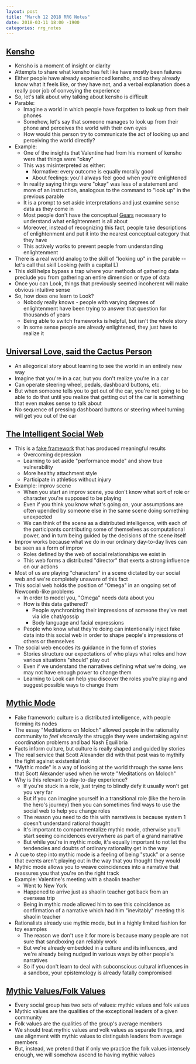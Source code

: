 ```yaml
---
layout: post
title: "March 12 2018 RRG Notes"
date: 2018-03-11 18:00 -1900
categories: rrg_notes
---
```


## [Kensho](https://www.greaterwrong.com/posts/tMhEv28KJYWsu6Wdo/kensh)
* Kensho is a moment of insight or clarity
* Attempts to share what kensho has felt like have mostly been failures
* Either people have already experienced kensho, and so they already know what it feels like, or they have not, and a verbal explanation does a really poor job of conveying the experience
* So, let's talk about why talking about kensho is difficult
* Parable:
    * Imagine a world in which people have forgotten to look up from their phones
    * Somehow, let's say that someone manages to look up from their phone and perceives the world with their own eyes
    * How would this person try to communicate the act of looking up and perceiving the world directly?
* Example:
    * One of the insights that Valentine had from his moment of kensho were that things were "okay"
    * This was misinterpreted as either:
        * Normative: every outcome is equally morally good
        * About feelings: you'll always feel good when you're enlightened
    * In reality saying things were "okay" was less of a statement and more of an instruction, analogous to the command to "look up" in the previous parable
    * It is a prompt to set aside interpretations and just examine sense data as they come in
    * Most people don't have the conceptual [Gears](http://palegreendot.net/rrg_notes/2017/11/06/rrg-reading-notes.html) necessary to understand what enlightenment is all about
    * Moreover, instead of recognizing this fact, people take descriptions of enlightenment and put it into the nearest conceptual category that they have
    * This actively works to prevent people from understanding enlightenment
* There is a real world analog to the skill of "looking up" in the parable -- let's call that skill Looking (with a capital L)
* This skill helps bypass a trap where your methods of gathering data preclude you from gathering an entire dimension or type of data
* Once you can Look, things that previously seemed incoherent will make obvious intuitive sense
* So, how does one learn to Look?
    * Nobody really knows - people with varying degrees of enlightenment have been trying to answer that question for thousands of years
    * Being able to switch frameworks is helpful, but isn't the whole story
    * In some sense people are already enlightened, they just have to realize it

## [Universal Love, said the Cactus Person](http://slatestarcodex.com/2015/04/21/universal-love-said-the-cactus-person/)
* An allegorical story about learning to see the world in an entirely new way
* Imagine that you're in a car, but you don't realize you're in a car
* Can operate steering wheel, pedals, dashboard buttons, etc.
* But when someone tells you to get out of the car, you're not going to be able to do that until you realize that getting out of the car is something that even makes sense to talk about
* No sequence of pressing dashboard buttons or steering wheel turning will get you out of the car

## [The Intelligent Social Web](https://www.greaterwrong.com/posts/AqbWna2S85pFTsHH4/the-intelligent-social-web)
* This is a [fake framework](http://palegreendot.net/rrg_notes/2017/11/06/rrg-reading-notes.html) that has produced meaningful results
    * Overcoming depression
    * Learning to set aside "performance mode" and show true vulnerability
    * More healthy attachment style
    * Participate in athletics without injury
* Example: improv scene
    * When you start an improv scene, you don't know what sort of role or character you're supposed to be playing
    * Even if you think you know what's going on, your assumptions are often upended by someone else in the same scene doing something unexpected
    * We can think of the scene as a distributed intelligence, with each of the participants contributing some of themselves as computational power, and in turn being guided by the decisions of the scene itself
* Improv works because what we do in our ordinary day-to-day lives can be seen as a form of improv
    * Roles defined by the web of social relationships we exist in
    * This web forms a distributed "director" that exerts a strong influence on our actions
* Most of us are playing "characters" in a scene dictated by our social web and we're completely unaware of this fact
* This social web holds the position of "Omega" in an ongoing set of Newcomb-like problems
    * In order to model you, "Omega" needs data about you
    * How is this data gathered?
        * People synchronizing their impressions of someone they've met via idle chat/gossip
        * Body language and facial expressions
    * People who know what they're doing can intentionally inject fake data into this social web in order to shape people's impressions of others or themselves
* The social web encodes its guidance in the form of stories
    * Stories structure our expectations of who plays what roles and how various situations "should" play out
    * Even if we understand the narratives defining what we're doing, we may not have enough power to change them
    * Learning to Look can help you discover the roles you're playing and suggest possible ways to change them

## [Mythic Mode](https://www.greaterwrong.com/posts/HnWN6v4wHQwmYQCLX/mythic-mode)
* Fake framework: culture is a distributed intelligence, with people forming its nodes
* The essay "Meditations on Moloch" allowed people in the rationality community to *feel viscerally* the struggle they were undertaking against coordination problems and bad Nash Equilibria
* Facts inform culture, but culture is really shaped and guided by stories
* The real service that Scott Alexander did with that post was to mythify the fight against existential risk
* "Mythic mode" is a way of looking at the world through the same lens that Scott Alexander used when he wrote "Meditations on Moloch"
* Why is this relevant to day-to-day experience?
    * If you're stuck in a role, just trying to blindly defy it usually won't get you very far
    * But if you can imagine yourself in a transitional role (like the hero in the hero's journey) then you can sometimes find ways to use the social web to help you change roles
    * The reason you need to do this with narratives is because system 1 doesn't understand rational thought
    * It's important to compartmentalize mythic mode, otherwise you'll start seeing coincidences everywhere as part of a grand narrative
    * But while you're in mythic mode, it's equally important to not let the tendencies and doubts of ordinary rationality get in the way
* A cue to step into mythic mode is a feeling of being "stuck" or a sense that events aren't playing out in the way that you thought they would
* Mythic mode allows you to weave coincidences into a narrative that reassures you that you're on the right track
* Example: Valentine's meeting with a shaolin teacher
    * Went to New York
    * Happened to arrive just as shaolin teacher got back from an overseas trip
    * Being in mythic mode allowed him to see this coincidence as confirmation of a narrative which had him "inevitably" meeting this shaolin teacher
* Rationalists already use mythic mode, but in a highly limited fashion for toy examples
    * The reason we don't use it for more is because many people are not sure that sandboxing can reliably work
    * But we're already embedded in a culture and its influences, and we're already being nudged in various ways by other people's narratives
    * So if you don't learn to deal with subconscious cultural influences in a sandbox, your epistemology is already fatally compromised

## [Mythic Values/Folk Values](http://raggedjackscarlet.tumblr.com/post/129312114638/mythic-valuesfolk-values)
* Every social group has two sets of values: mythic values and folk values
* Mythic values are the qualities of the exceptional leaders of a given community
* Folk values are the qualities of the group's average members
* We should treat mythic values and volk values as separate things, and use alignment with mythic values to distinguish leaders from average members
* But, instead, we pretend that if only we practice the folk values intensely enough, we will somehow ascend to having mythic values
